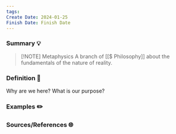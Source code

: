 ```yaml
---
tags: 
Create Date: 2024-01-25
Finish Date: Finish Date
---
```

### Summary 💡

> [!NOTE] Metaphysics
> A branch of [[$ Philosophy]] about the fundamentals of the nature of reality.

### Definition 📖
Why are we here?
What is our purpose?

### Examples ✏️

### Sources/References 🌐 

